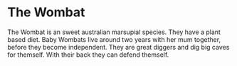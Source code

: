 # The Wombat

The Wombat is an sweet australian marsupial species. They have a plant based diet. Baby Wombats live around two years with her mum together, before they become independent. They are great diggers and dig big caves for themself. With their back they can defend themself. 